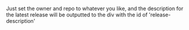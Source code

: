 Just set the owner and repo to whatever you like, and the description for the latest release will be outputted to the div with the id of 'release-description'
